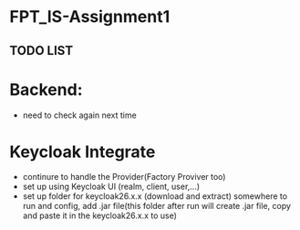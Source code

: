 # FPT_IS-Assignment1

## TODO LIST

# Backend:
- need to check again next time
# Keycloak Integrate
- continure to handle the Provider(Factory Proviver too)
- set up using Keycloak UI (realm, client, user,...)
- set up folder for keycloak26.x.x (download and extract) somewhere to run and config, add .jar file(this folder after run will create .jar file, copy and paste it in the keycloak26.x.x to use)